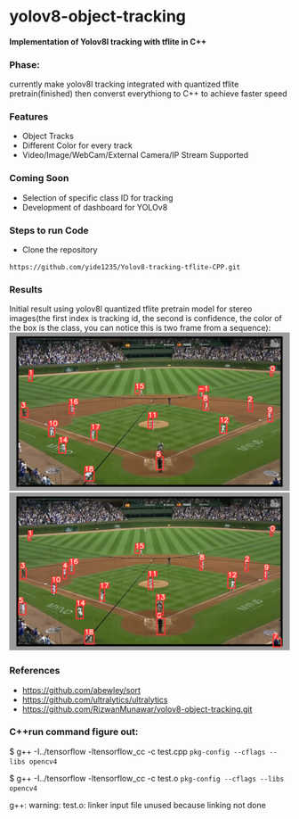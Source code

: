 # yolov8-object-tracking
#### Implementation of Yolov8l tracking with tflite in C++


### Phase:
currently make yolov8l tracking integrated with quantized tflite pretrain(finished)
then converst everythiong to C++ to achieve faster speed

### Features
- Object Tracks
- Different Color for every track
- Video/Image/WebCam/External Camera/IP Stream Supported

### Coming Soon
- Selection of specific class ID for tracking
- Development of dashboard for YOLOv8

### Steps to run Code

- Clone the repository
```
https://github.com/yide1235/Yolov8-tracking-tflite-CPP.git
```

### Results
Initial result using yolov8l quantized tflite pretrain model for stereo images(the first index is tracking id, the second is confidence, the color of the box is the class, you can notice this is two frame from a sequence):
![](./assets/1.png)
![](./assets/2.png)


### References
- https://github.com/abewley/sort
- https://github.com/ultralytics/ultralytics
- https://github.com/RizwanMunawar/yolov8-object-tracking.git



### C++run command figure out:


$ g++ -I../tensorflow -ltensorflow_cc -c test.cpp `pkg-config --cflags --libs opencv4`


$ g++ -I../tensorflow -ltensorflow_cc -c test.o `pkg-config --cflags --libs 
opencv4`

g++: warning: test.o: linker input file unused because linking not done
